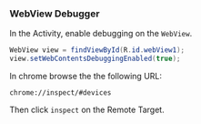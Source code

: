 

### WebView Debugger

In the Activity, enable debugging on the `WebView`.

```java
WebView view = findViewById(R.id.webView1);
view.setWebContentsDebuggingEnabled(true);
```

In chrome browse the the following URL:

```
chrome://inspect/#devices
```

Then click `inspect` on the Remote Target.